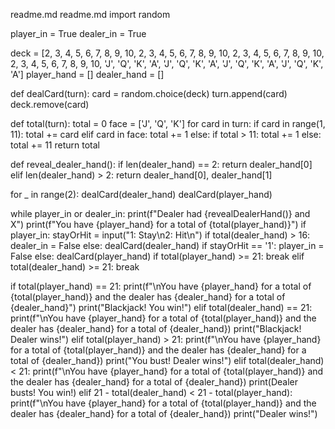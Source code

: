 readme.md
readme.md
import random

player_in = True
dealer_in = True

deck = [2, 3, 4, 5, 6, 7, 8, 9, 10, 2, 3, 4, 5, 6, 7, 8, 9, 10, 2, 3, 4, 5, 6, 7, 8, 9, 10, 2, 3, 4, 5, 6, 7, 8, 9, 10, 'J', 'Q', 'K', 'A', 'J', 'Q', 'K', 'A', 'J', 'Q', 'K', 'A', 'J', 'Q', 'K', 'A']
player_hand = []
dealer_hand = []

def dealCard(turn):
	card = random.choice(deck)
	turn.append(card)
	deck.remove(card)

def total(turn):
	total = 0
	face = ['J', 'Q', 'K']
	for card in turn:
		if card in range(1, 11):
			total += card
		elif card in face:
			total += 1
		else:
			if total > 11:
				total += 1
			else:
				total += 11
	return total

def reveal_dealer_hand():
	if len(dealer_hand) == 2:
		return dealer_hand[0]
	elif len(dealer_hand) > 2:
		return dealer_hand[0], dealer_hand[1]

for _ in range(2):
	dealCard(dealer_hand)
	dealCard(player_hand)

while player_in or dealer_in:
	print(f"Dealer had {revealDealerHand()} and X")
	print(f"You have {player_hand} for a total of {total(player_hand)}")
	if player_in:
		stayOrHit = input("1: Stay\n2: Hit\n")
	if total(dealer_hand) > 16:
		dealer_in = False
	else:
		dealCard(dealer_hand)
	if stayOrHit == '1':
		player_in = False
	else:
		dealCard(player_hand)
	if total(player_hand) >= 21:
		break
	elif total(dealer_hand) >= 21:
		break

if total(player_hand) == 21:
	print(f"\nYou have {player_hand} for a total of {total(player_hand)} and the dealer has {dealer_hand} for a total of {dealer_hand}")
	print("Blackjack! You win!")
elif total(dealer_hand) == 21:
	print(f"\nYou have {player_hand} for a total of {total(player_hand)} and the dealer has {dealer_hand} for a total of {dealer_hand})
	print("Blackjack! Dealer wins!")
elif total(player_hand) > 21:
	print(f"\nYou have {player_hand} for a total of {total(player_hand)} and the dealer has {dealer_hand} for a total of {dealer_hand})
	print("You bust! Dealer wins!")
elif total(dealer_hand) < 21:
	print(f"\nYou have {player_hand} for a total of {total(player_hand)} and the dealer has {dealer_hand} for a total of {dealer_hand})
	print(Dealer busts! You win!)
elif 21 - total(dealer_hand) < 21 - total(player_hand):
	print(f"\nYou have {player_hand} for a total of {total(player_hand)} and the dealer has {dealer_hand} for a total of {dealer_hand})
	print("Dealer wins!")
